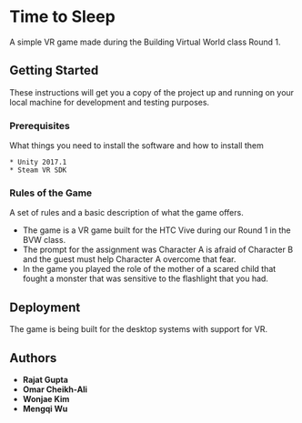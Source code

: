 # Time to Sleep

A simple VR game made during the Building Virtual World class Round 1.

## Getting Started

These instructions will get you a copy of the project up and running on your local machine for development and testing purposes. 

### Prerequisites

What things you need to install the software and how to install them

```
* Unity 2017.1
* Steam VR SDK
```

### Rules of the Game

A set of rules and a basic description of what the game offers.

* The game is a VR game built for the HTC Vive during our Round 1 in the BVW class.
* The prompt for the assignment was Character A is afraid of Character B and the guest must help Character A overcome that fear.
* In the game you played the role of the mother of a scared child that fought a monster that was sensitive to the flashlight that you had.

## Deployment

The game is being built for the desktop systems with support for VR.

## Authors

* **Rajat Gupta** 
* **Omar Cheikh-Ali** 
* **Wonjae Kim** 
* **Mengqi Wu** 